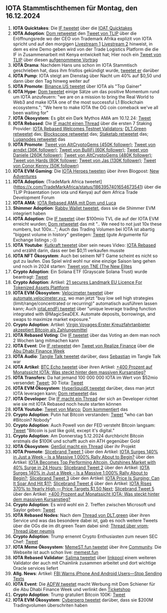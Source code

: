 ## IOTA Stammtischthemen für Montag, den 16.12.2024

1. **IOTA Quicktakes**: Die [IF tweetet](https://x.com/iota/status/1863553776520478940) über die [IOAT Quicktakes]()
2. **IOTA Adoption**: [Dom retweetet](https://x.com/DomSchiener/status/1863815073577214438) den [Tweet von TLIP](https://x.com/TLIP_io/status/1863578315488891390) über die Eröffnungsrede wo der CEO von Trademark Afrika explizit von IOTA spricht und auf den morgigen [Livestream 1](https://www.youtube.com/live/LnYZqNevRN0?si=Qpy8p-9TwxcroplT) [Livestream 2](https://www.youtube.com/watch?v=B2st8SGuJqA) hinweist, in dem es eine Demo geben wird von der Trade Logistics Platform die die IF in Zusammenarbeit mit Kenya entwickelt hat; Hier noch ein [Tweet von TLIP](https://x.com/TLIP_io/status/1864378795412611215) über diesen [aufgenommene Vortrag](https://www.youtube.com/live/B2st8SGuJqA?feature=shared)
3. **IOTA Drama**: Nachdem Hans uns schon im IOTA Stammtisch geschrieben hat, dass ihm fristlos gekündigt wurde, [tweetet er](https://x.com/hus_qy/status/1863691157491880255) darüber 
4. **IOTA Pump**: IOTA steigt am Dienstag über Nacht um 40% auf $0,50 und dann über den Tag hinweg weiter auf 
5. **IOTA Promote**: [Binance.US tweetet](https://x.com/BinanceUS/status/1863674601756033070) über IOTA als "Top Gainer"
6. **IOTA Hype**: [Dom tweetet](https://x.com/DomSchiener/status/1863688195034026493) einige Sätze um das positive Momentum rund um IOTA anzufeuern: "we are on a mission to bring the Real World to Web3 and make IOTA one of the most successful L1 Blockchain ecosystems."; "We here to make IOTA the OG coin comeback we've all been waiting for"
7. **IOTA Ökosystem**: Es gibt ein Dark Mythos AMA am 10.12.24: [Tweet](https://x.com/AuditOne_DAO/status/1863940705976045931)
8. **IOTA Rebased**: Die [IF macht einen Thread](https://x.com/iota/status/1863946293539660134) über die ersten 7 Staking Provider: [IOTA Rebased Welcomes Testnet Validators](https://blog.iota.org/iota-rebased-validators/); [DLT.Green retweetet](https://x.com/dlt_green/status/1863947514430255498) das; [Blockscope retweetet](https://x.com/Krypton45435203/status/1864033994825769242) das; [Staketab retweetet](https://x.com/staketab/status/1864002875958911427) das; [Luganodes retweetet](https://x.com/luganodes/status/1864255668305449406) das
9. **IOTA Promote**: [Tweet von AltCryptoGems (450K follower)](https://x.com/AltCryptoGems/status/1863948302099845625); [Tweet von arndxt (36K follower)](https://x.com/arndxt_xo/status/1859929626216439832); [Tweet von BulliFi (60K follower)](https://x.com/Bullify_X/status/1863933431295492504); [Tweet von Daniele (260K follower)](https://x.com/danielesesta/status/1864220251988062256); [Tweet von AltCryptoGems (480K follower)](https://x.com/AltCryptoGems/status/1864242805788561871); [Tweet von Hards (80K follower](https://x.com/Degen_Hardy/status/1864217481054978180); [Tweet von Jas (130K follower)](https://x.com/JasCrypto_/status/1863946322606207268); [Tweet von Conor Kenny (50K follower)](https://x.com/conorfkenny/status/1864281688312041836)
10. **IOTA EVM Gaming**: Die [IOTA Heroes tweeten](https://x.com/IotaHeroes/status/1863921653572411500) über ihren Blogpost: [New Adventures](https://www.iotaheroes.com/blog/new-adventures)
11. **IOTA Adoption**: (TradeMark Africa tweetet](https://x.com/TradeMarkAfrica/status/1863957401654673541) über die TLIP Präsentation (von iota und Kenya) auf dem Africa Trade Development Forum
12. **IOTA AMA**: [IOTA Rebased AMA mit Dom und Luca](https://x.com/iota/status/1863516743362097249)
13. **Shimmer Adoption**: [Rabby Wallet tweetet](https://x.com/Rabby_io/status/1808123544053719490), dass sie die Shimmer EVM integriert haben
14. **IOTA Adoption**: Die [IF tweetet](https://x.com/iota/status/1864214892720312661) über $100mio TVL die auf der IOTA EVM erreicht wurden; [Dom retweetet](https://x.com/DomSchiener/status/1864235593292489140) das mit ".. We need to not just 10x these numbers, but 100x...";  Auch das Trading Volumen bei IOTA ist abartig "biggest volume in history" gestiegen: [Tweet](https://x.com/_JeffR/status/1864122143807820145) (gute Argumente für Exchange listings ;-))
15. **IOTA Youtube**: [Kutkraft tweetet](https://x.com/kutkraft/status/1864224228201123867) über sein neues Video: [IOTA Rebased](https://youtu.be/pwEjmjRcd5o) und erzählt darin, dass eer bei $0,11 verkaufen musste
16. **IOTA NFT Ökosystem**: Auch bei seinem NFT Game scheint es nicht so gut zu laufen. Das Spiel wird wohl nur eine einzige Saison lang gehen und noch in 2024 starten: [Tweet von TNE (The New Elites](https://x.com/TheNewElites_/status/1864539303344525668)
17. **Crypto Adoption**: Ein Solana ETF (Grayscale Solana Trust) wurde beantragt: [Tweet](https://x.com/JSeyff/status/1864057917608980856)
18. **Crypto Adoption**: Artikel: [21 secures Landmark EU Licence For Tokenized Assets Plattform](https://t.co/fZXOHFJODN)
19. **IOTA EVM Ökosystem**: [Velocimeter tweetet](https://x.com/VelocimeterDEX/status/1864246374809915854) über [automate.velocimeter.xyz](https://automate.velocimeter.xyz/), wo man jetzt "buy low sell high strategies (limit/range/concentrated or recurring)" automatisch ausführen lassen kann; Auch [iotaLendFi tweetet](https://x.com/iolendfi/status/1864041721413132314) über "unique leverage trading function integrated with @MagicSeaDEX. Automate deposits, borrowings, and swaps to maximize market exposure."
20. **Crypto Adoption**: Artikel: [Virgin Voyages:Erster Kreuzfahrtanbieter akzeptiert Bitcoin als Zahlungsmittel](https://www.blocktrainer.de/blog/erster-kreuzfahrtanbieter-akzeptiert-bitcoin-als-zahlungsmittel)
21. **IOTA Rebased Voting**: Die [IF tweetet](https://x.com/iota/status/1864310689667686721) über das Voting an dem man noch 2 Wochen lang mitmachen kann
22. **IOTA Event**: Die [IF retweetet](https://x.com/iota/status/1864321339361812481) den [Tweet von Realize Finance](https://x.com/iota/status/1864321339361812481) über die [Abu Dhabi Finance Week](https://x.com/ADFinanceWeek)
23. **IOTA Audio**: [Tangle Talk tweetet](https://x.com/tangle_talk/status/1864307096885284901) darüber, dass [Sebastian](https://x.com/Sebasti65365174) im Tangle Talk war
24. **IOTA Artikel**: [BTC Echo tweetet](https://x.com/btcecho/status/1864259692505018850) über ihren Artikel: [+400 Prozent auf Monatssicht IOTA: Was steckt hinter dem massiven Kursanstieg?](https://www.btc-echo.de/news/iota-was-steckt-hinter-dem-massiven-kursanstieg-196961/?utm_content=buffer059d6&utm_medium=social&utm_source=x.com&utm_campaign=buffer)
25. **IOTA Transfers**: Da hat jemand 100 000 000 IOTA im Wert von $52mio versendet: [Tweet](https://x.com/tanglelytics/status/1864292874407297418); 30 Tiota: [Tweet](https://x.com/tanglelytics/status/1864408293105406005)
26. **IOTA EVM Ökosystem**: [HyperliquidX tweetet](https://x.com/HyperliquidX/status/1864291782865113173) darüber, dass man jetzt IOTA leveragen kann; [Dom retweetet](https://x.com/DomSchiener/status/1864332242438250820) das
27. **IOTA Developer**: Die [IF macht ein Thread](https://x.com/iota/status/1864338881182675363) der sich an Developer richtet wie sie mit IOTA Rebased noch heute starten können
28. **IOTA Youtube**: [Tweet von Marco](https://x.com/MarcoASola1/status/1864069984172785803); [Dom kommentiert](https://x.com/DomSchiener/status/1864214536665866383) das
29. **Crypto Adoption**: Putin hat Bitcoin verstanden: [Tweet](https://x.com/WatcherGuru/status/1864319265840488854) "who can ban #Bitcoin? Nobody"
30. **Crypto Adoption**: Auch Powell von der FED versteht Bitcoin langsam: [Tweet](https://x.com/BTC_Archive/status/1864393191203410111) "Bitcoin is just like gold, except it's digital."
31. **Crypto Adoption**: Am Donnerstag 5.12.2024 durchbricht Bitcoin erstmals die $100K und schafft auch ein ATH gegenüber Gold
32. **IOTA Ökosystem**: [GenSol macht ein Thread](https://x.com/GenSol_io/status/1864289169876636155) über ihr Projekt
33. **IOTA Promote**: [Slicebrand Tweet 1](https://x.com/slicedbrand/status/1864370584458805658) über den Artikel: [IOTA Surges 140% in Just a Week – Is a Massive 1,000% Rally About to Begin?](https://cryptonews.com/news/iota-surges-100-in-just-a-week-is-a-massive-1000-rally-about-to-begin/) über den Artikel: [IOTA Becomes Top Performing Altcoin, Outshines Market with 40% Surge in 24 Hours](https://beincrypto.com/iota-outshines-market/); [Slicebrand Tweet 2](https://x.com/slicedbrand/status/1864370584458805658) über den Artikel: [IOTA Surges 140% in Just a Week – Is a Massive 1,000% Rally About to Begin?](https://cryptonews.com/news/iota-surges-100-in-just-a-week-is-a-massive-1000-rally-about-to-begin/); [Slicebrand Tweet 3](https://x.com/slicedbrand/status/1864385432848617587) über den Artikel: [IOTA Price Is Surging: Can It Soar And Hit $1?](https://coingape.com/markets/iota-price-is-surging-can-it-copy-xrp-and-hit-1/); [Slicebrand Tweet 4](https://x.com/slicedbrand/status/1864417141359038551) über den Artikel: [IOTA Rises 370% to Yearly High — Price Targets $1.50 Next](https://www.ccn.com/analysis/crypto/iota-rises-yearly-high-price-increase/#:~:text=8%20min%20read-,IOTA%20Price%20to%20%241.50,movement%20from%20the%20current%20price); [Slicebrand Tweet 5](https://x.com/slicedbrand/status/1864399525500072444) über den Artikel: [+400 Prozent auf Monatssicht IOTA: Was steckt hinter dem massiven Kursanstieg?](https://www.btc-echo.de/news/iota-was-steckt-hinter-dem-massiven-kursanstieg-196961/)
34. **Crypto Adoption**: Es wird wohl ein 2. Treffen zwischen Microsoft und Saylor geben: [Tweet](https://x.com/Vivek4real_/status/1864361324437819468)
35. **IOTA Rebased Nodes**: Nach dem [Thread von DLT.green](https://x.com/dlt_green) über ihren Service und was das besondere dabei ist, gab es noch weitere Tweets über die OGs die im dlt.green Team dabei sind: [Thread über vrom](https://x.com/dlt_green/status/1864304669977153700); [Thread über neumis](https://x.com/dlt_green/status/1864354882838306823)
36. **Crypto Adoption**: Trump ernennt Crypto Enthusiasten zum neuen SEC Chef: [Tweet](https://x.com/TheRobynHD/status/1864367477796274278)
37. **IOTA Meme Ökosystem**: [MemeST.fun tweetet](https://x.com/memest_/status/1797906597857108355) über ihre [Community](https://linktr.ee/memestreet). Die Webseite ist auch schon live: [memest.fun](http://memest.fun/)
38. **IOTA Rebased Validator**: [Salima tweetet](https://x.com/Salimasbegum/status/1864432373821055380) über [linkpool](https://x.com/linkpoolio) einem weiteren Validator der auch mit Chainlink zusammen arbeitet und dort wichtige Oracle services liefert
39. **Allg. News**: Artikel: [FBI Warns iPhone And Android Users—Stop Sending Texts](https://www.forbes.com/sites/zakdoffman/2024/12/03/fbi-warns-iphone-and-android-users-stop-sending-texts/)
40. **IOTA Event**: Die [ADFW tweetet](https://x.com/ADFinanceWeek/status/1864629827958944150) macht Werbung mit Dom Schiener für die Abu Dhabi Finance Week und verlinkt den [Ticketshop](https://adfw.com/tickets)
41. **Crypto Adoption**: Trump gratuliert Bitcoin 100K: [Tweet](https://x.com/bitcoin2go/status/1864657227707019555)
42. **IOTA EVM Ökosystem**: [Cyberperp tweetet](https://x.com/cyberperp/status/1864652111079694642) darüber, dass sie $200M Tradingvolumen überschriten haben
